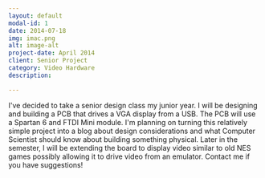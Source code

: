 ```yaml
---
layout: default
modal-id: 1
date: 2014-07-18
img: imac.png
alt: image-alt
project-date: April 2014
client: Senior Project
category: Video Hardware
description:

---
```

I've decided to take a senior design class my junior year. I will be designing
and building a PCB that drives a VGA display from a USB. The PCB will use a
Spartan 6 and FTDI Mini module. I'm planning on turning this relatively simple
project into a blog about design considerations and what Computer Scientist
should know about building something physical. Later in the semester, I will be
extending the board to display video similar to old NES games possibly allowing
it to drive video from an emulator. Contact me if you have suggestions!
